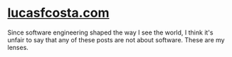 # [lucasfcosta.com](https://www.lucasfcosta.com)

Since software engineering shaped the way I see the world, I think it's unfair to say that any of these posts are not about software. These are my lenses.
